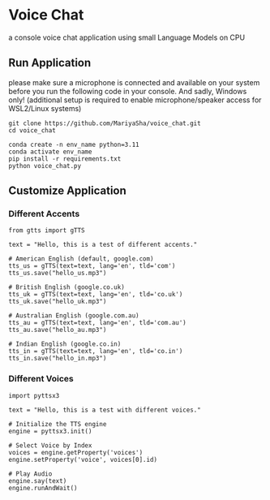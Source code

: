# Voice Chat
a console voice chat application using small Language Models on CPU

## Run Application
please make sure a microphone is connected and available on your system before you run the following code in your console.
And sadly, Windows only! (additional setup is required to enable microphone/speaker access for WSL2/Linux systems)
```
git clone https://github.com/MariyaSha/voice_chat.git
cd voice_chat

conda create -n env_name python=3.11
conda activate env_name
pip install -r requirements.txt
python voice_chat.py
```

## Customize Application
### Different Accents
```
from gtts import gTTS

text = "Hello, this is a test of different accents."

# American English (default, google.com)
tts_us = gTTS(text=text, lang='en', tld='com')
tts_us.save("hello_us.mp3")

# British English (google.co.uk)
tts_uk = gTTS(text=text, lang='en', tld='co.uk')
tts_uk.save("hello_uk.mp3")

# Australian English (google.com.au)
tts_au = gTTS(text=text, lang='en', tld='com.au')
tts_au.save("hello_au.mp3")

# Indian English (google.co.in)
tts_in = gTTS(text=text, lang='en', tld='co.in')
tts_in.save("hello_in.mp3")
```

### Different Voices
```
import pyttsx3

text = "Hello, this is a test with different voices."

# Initialize the TTS engine
engine = pyttsx3.init()

# Select Voice by Index
voices = engine.getProperty('voices')
engine.setProperty('voice', voices[0].id)

# Play Audio
engine.say(text)
engine.runAndWait()
```
